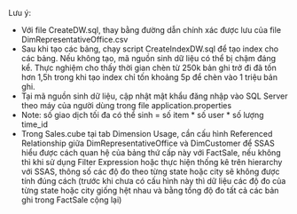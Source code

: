 Lưu ý: 
- Với file CreateDW.sql, thay bằng đường dẫn chính xác được lưu của file DimRepresentativeOffice.csv
- Sau khi tạo các bảng, chạy script CreateIndexDW.sql để tạo index cho các bảng. Nếu không tạo, mã nguồn sinh dữ liệu có thể bị chậm đáng kể. 
  Thực nghiệm cho thấy thời gian chèn từ 250k bản ghi trở đi đã tốn hơn 1,5h trong khi tạo index chỉ tốn khoảng 5p để chèn vào 1 triệu bản ghi. 
- Tại mã nguồn sinh dữ liệu, cập nhật mật khẩu đăng nhập vào SQL Server theo máy của người dùng trong file application.properties
- Note: số giao dịch tối đa có thể sinh = số item * số user * số lượng time_id
- Trong Sales.cube tại tab Dimension Usage, cần cấu hình Referenced Relationship giữa DimRepresentativeOffice và DimCustomer để SSAS hiểu được
  cách quan hệ của bảng thứ cấp này với FactSale, nếu không thì khi sử dụng Filter Expression hoặc thực hiện thống kê trên hierarchy với SSAS,
  thông số các độ đo theo từng state hoặc city sẽ không được tính đúng cách (trước khi chưa có cấu hình này thì dữ liệu các độ đo của từng state
  hoặc city giống hệt nhau và bằng tổng độ đo tất cả các bản ghi trong FactSale cộng lại) 
